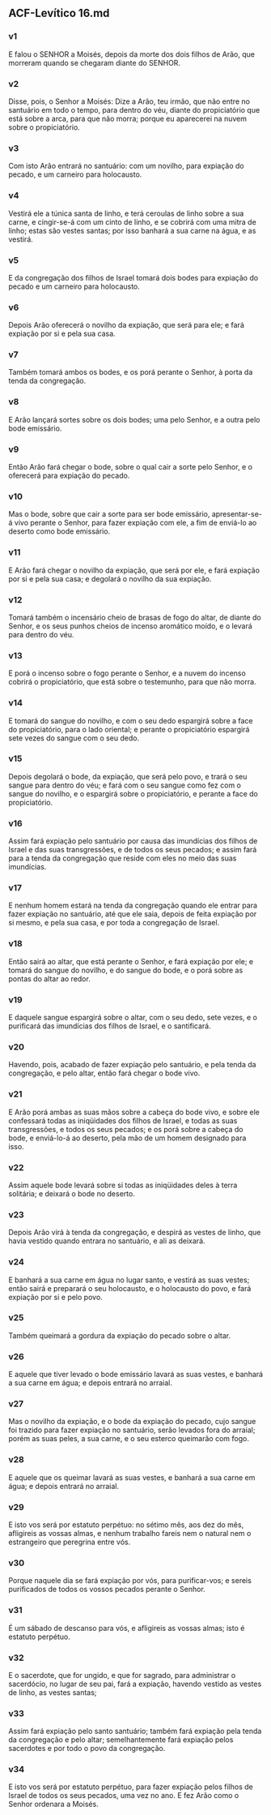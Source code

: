 ## ACF-Levítico 16.md
### v1
 E falou o SENHOR a Moisés, depois da morte dos dois filhos de Arão, que morreram quando se chegaram diante do SENHOR.
### v2
 Disse, pois, o Senhor a Moisés: Dize a Arão, teu irmão, que não entre no santuário em todo o tempo, para dentro do véu, diante do propiciatório que está sobre a arca, para que não morra; porque eu aparecerei na nuvem sobre o propiciatório.
### v3
 Com isto Arão entrará no santuário: com um novilho, para expiação do pecado, e um carneiro para holocausto.
### v4
 Vestirá ele a túnica santa de linho, e terá ceroulas de linho sobre a sua carne, e cingir-se-á com um cinto de linho, e se cobrirá com uma mitra de linho; estas são vestes santas; por isso banhará a sua carne na água, e as vestirá.
### v5
 E da congregação dos filhos de Israel tomará dois bodes para expiação do pecado e um carneiro para holocausto.
### v6
 Depois Arão oferecerá o novilho da expiação, que será para ele; e fará expiação por si e pela sua casa.
### v7
 Também tomará ambos os bodes, e os porá perante o Senhor, à porta da tenda da congregação.
### v8
 E Arão lançará sortes sobre os dois bodes; uma pelo Senhor, e a outra pelo bode emissário.
### v9
 Então Arão fará chegar o bode, sobre o qual cair a sorte pelo Senhor, e o oferecerá para expiação do pecado.
### v10
 Mas o bode, sobre que cair a sorte para ser bode emissário, apresentar-se-á vivo perante o Senhor, para fazer expiação com ele, a fim de enviá-lo ao deserto como bode emissário.
### v11
 E Arão fará chegar o novilho da expiação, que será por ele, e fará expiação por si e pela sua casa; e degolará o novilho da sua expiação.
### v12
 Tomará também o incensário cheio de brasas de fogo do altar, de diante do Senhor, e os seus punhos cheios de incenso aromático moído, e o levará para dentro do véu.
### v13
 E porá o incenso sobre o fogo perante o Senhor, e a nuvem do incenso cobrirá o propiciatório, que está sobre o testemunho, para que não morra.
### v14
 E tomará do sangue do novilho, e com o seu dedo espargirá sobre a face do propiciatório, para o lado oriental; e perante o propiciatório espargirá sete vezes do sangue com o seu dedo.
### v15
 Depois degolará o bode, da expiação, que será pelo povo, e trará o seu sangue para dentro do véu; e fará com o seu sangue como fez com o sangue do novilho, e o espargirá sobre o propiciatório, e perante a face do propiciatório.
### v16
 Assim fará expiação pelo santuário por causa das imundícias dos filhos de Israel e das suas transgressões, e de todos os seus pecados; e assim fará para a tenda da congregação que reside com eles no meio das suas imundícias.
### v17
 E nenhum homem estará na tenda da congregação quando ele entrar para fazer expiação no santuário, até que ele saia, depois de feita expiação por si mesmo, e pela sua casa, e por toda a congregação de Israel.
### v18
 Então sairá ao altar, que está perante o Senhor, e fará expiação por ele; e tomará do sangue do novilho, e do sangue do bode, e o porá sobre as pontas do altar ao redor.
### v19
 E daquele sangue espargirá sobre o altar, com o seu dedo, sete vezes, e o purificará das imundícias dos filhos de Israel, e o santificará.
### v20
 Havendo, pois, acabado de fazer expiação pelo santuário, e pela tenda da congregação, e pelo altar, então fará chegar o bode vivo.
### v21
 E Arão porá ambas as suas mãos sobre a cabeça do bode vivo, e sobre ele confessará todas as iniqüidades dos filhos de Israel, e todas as suas transgressões, e todos os seus pecados; e os porá sobre a cabeça do bode, e enviá-lo-á ao deserto, pela mão de um homem designado para isso.
### v22
 Assim aquele bode levará sobre si todas as iniqüidades deles à terra solitária; e deixará o bode no deserto.
### v23
 Depois Arão virá à tenda da congregação, e despirá as vestes de linho, que havia vestido quando entrara no santuário, e ali as deixará.
### v24
 E banhará a sua carne em água no lugar santo, e vestirá as suas vestes; então sairá e preparará o seu holocausto, e o holocausto do povo, e fará expiação por si e pelo povo.
### v25
 Também queimará a gordura da expiação do pecado sobre o altar.
### v26
 E aquele que tiver levado o bode emissário lavará as suas vestes, e banhará a sua carne em água; e depois entrará no arraial.
### v27
 Mas o novilho da expiação, e o bode da expiação do pecado, cujo sangue foi trazido para fazer expiação no santuário, serão levados fora do arraial; porém as suas peles, a sua carne, e o seu esterco queimarão com fogo.
### v28
 E aquele que os queimar lavará as suas vestes, e banhará a sua carne em água; e depois entrará no arraial.
### v29
 E isto vos será por estatuto perpétuo: no sétimo mês, aos dez do mês, afligireis as vossas almas, e nenhum trabalho fareis nem o natural nem o estrangeiro que peregrina entre vós.
### v30
 Porque naquele dia se fará expiação por vós, para purificar-vos; e sereis purificados de todos os vossos pecados perante o Senhor.
### v31
 É um sábado de descanso para vós, e afligireis as vossas almas; isto é estatuto perpétuo.
### v32
 E o sacerdote, que for ungido, e que for sagrado, para administrar o sacerdócio, no lugar de seu pai, fará a expiação, havendo vestido as vestes de linho, as vestes santas;
### v33
 Assim fará expiação pelo santo santuário; também fará expiação pela tenda da congregação e pelo altar; semelhantemente fará expiação pelos sacerdotes e por todo o povo da congregação.
### v34
 E isto vos será por estatuto perpétuo, para fazer expiação pelos filhos de Israel de todos os seus pecados, uma vez no ano. E fez Arão como o Senhor ordenara a Moisés.
